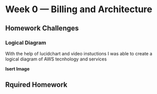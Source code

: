 # Week 0 — Billing and Architecture

## Homework Challenges

### Logical Diagram

With the help of lucidchart and video instuctions I was able to create a logical diagram of AWS tecnhology and services

**Isert Image**

## Rquired Homework
